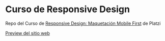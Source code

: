 # Curso de Responsive Design
Repo del Curso de [Responsive Design: Maquetación Mobile First](https://platzi.com/cursos/mobile-first/) de Platzi

[Preview del sitio web](https://salvarez96.github.io/curso-responsive-design/)

